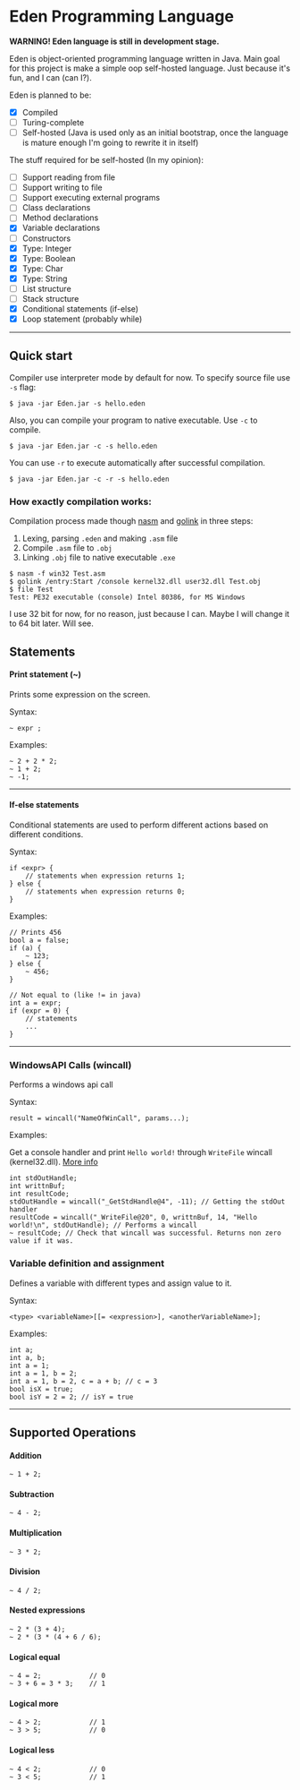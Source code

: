 # Eden Programming Language

**WARNING! Eden language is still in development stage.**

Eden is object-oriented programming language written in Java. 
Main goal for this project is make a simple oop self-hosted language.
Just because it's fun, and I can (can I?).

Eden is planned to be:
- [x] Compiled
- [ ] Turing-complete
- [ ] Self-hosted (Java is used only as an initial bootstrap, once the language is mature enough I'm going to rewrite it in itself)

The stuff required for be self-hosted (In my opinion):
- [ ] Support reading from file
- [ ] Support writing to file  
- [ ] Support executing external programs
- [ ] Class declarations
- [ ] Method declarations
- [x] Variable declarations
- [ ] Constructors
- [x] Type: Integer
- [x] Type: Boolean
- [x] Type: Char
- [x] Type: String
- [ ] List structure
- [ ] Stack structure
- [x] Conditional statements (if-else)
- [x] Loop statement (probably while)
---

## Quick start
Compiler use interpreter mode by default for now. To specify source file use `-s` flag:
```shell
$ java -jar Eden.jar -s hello.eden
```

Also, you can compile your program to native executable. Use `-c` to compile.
```shell
$ java -jar Eden.jar -c -s hello.eden
```

You can use `-r` to execute automatically after successful compilation.
```shell
$ java -jar Eden.jar -c -r -s hello.eden
```

### How exactly compilation works:
Compilation process made though [nasm](https://www.nasm.us/) and [golink](https://www.godevtool.com/) in three steps:
1. Lexing, parsing `.eden` and making `.asm` file
2. Compile `.asm` file to `.obj`
3. Linking `.obj` file to native executable `.exe`
```shell
$ nasm -f win32 Test.asm
$ golink /entry:Start /console kernel32.dll user32.dll Test.obj 
$ file Test
Test: PE32 executable (console) Intel 80386, for MS Windows
```

I use 32 bit for now, for no reason, just because I can. Maybe I will change it to 64 bit later. Will see.

## Statements

#### Print statement (~)

Prints some expression on the screen.

Syntax:
```
~ expr ;
```

Examples:
```
~ 2 + 2 * 2;
~ 1 + 2;
~ -1;
```
---

#### If-else statements
Conditional statements are used to perform different actions based on different conditions.

Syntax:
```
if <expr> { 
    // statements when expression returns 1; 
} else {
    // statements when expression returns 0;
}
```

Examples:
```
// Prints 456
bool a = false;
if (a) {
    ~ 123;
} else {
    ~ 456;
}

// Not equal to (like != in java)
int a = expr;
if (expr = 0) {
    // statements
    ...
}
```
---

### WindowsAPI Calls (wincall)

Performs a windows api call

Syntax:
```
result = wincall("NameOfWinCall", params...);
```

Examples:

Get a console handler and print `Hello world!` through `WriteFile` wincall (kernel32.dll). [More info](https://learn.microsoft.com/en-us/windows/win32/api/fileapi/nf-fileapi-writefile)
```
int stdOutHandle;
int writtnBuf;
int resultCode;
stdOutHandle = wincall("_GetStdHandle@4", -11); // Getting the stdOut handler
resultCode = wincall("_WriteFile@20", 0, writtnBuf, 14, "Hello world!\n", stdOutHandle); // Performs a wincall
~ resultCode; // Check that wincall was successful. Returns non zero value if it was.
```

### Variable definition and assignment

Defines a variable with different types and assign value to it.

Syntax:
```
<type> <variableName>[[= <expression>], <anotherVariableName>];
```

Examples:
```
int a;
int a, b;
int a = 1;
int a = 1, b = 2;
int a = 1, b = 2, c = a + b; // c = 3
bool isX = true;
bool isY = 2 = 2; // isY = true
```
---

## Supported Operations

#### Addition
```
~ 1 + 2;
```

#### Subtraction
```
~ 4 - 2;
```

#### Multiplication
```
~ 3 * 2;
```

#### Division
```
~ 4 / 2;
```

#### Nested expressions
```
~ 2 * (3 + 4);
~ 2 * (3 * (4 + 6 / 6);
```

#### Logical equal
```
~ 4 = 2;            // 0
~ 3 + 6 = 3 * 3;    // 1
```

#### Logical more
```
~ 4 > 2;            // 1
~ 3 > 5;            // 0
```

#### Logical less
```
~ 4 < 2;            // 0
~ 3 < 5;            // 1
```